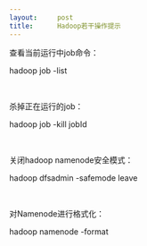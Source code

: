 ```yaml
---
layout:     post
title:      Hadoop若干操作提示
---
```

<div id="article_content" class="article_content clearfix csdn-tracking-statistics" data-pid="blog" data-mod="popu_307" data-dsm="post">
								            <link rel="stylesheet" href="https://csdnimg.cn/release/phoenix/template/css/ck_htmledit_views-f76675cdea.css">
						<div class="htmledit_views" id="content_views">
                
<p>查看当前运行中job命令：</p>
<p>hadoop job -list</p>
<p><br></p>
<p>杀掉正在运行的job：</p>
<p>hadoop job -kill jobId</p>
<p><br></p>
<p>关闭hadoop namenode安全模式：</p>
<p>hadoop dfsadmin -safemode leave</p>
<p><br></p>
<p>对Namenode进行格式化：</p>
<p>hadoop namenode -format<br></p>
<br>            </div>
                </div>